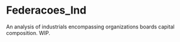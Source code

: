 # Federacoes_Ind
An analysis of industrials encompassing organizations boards capital composition. WIP.
